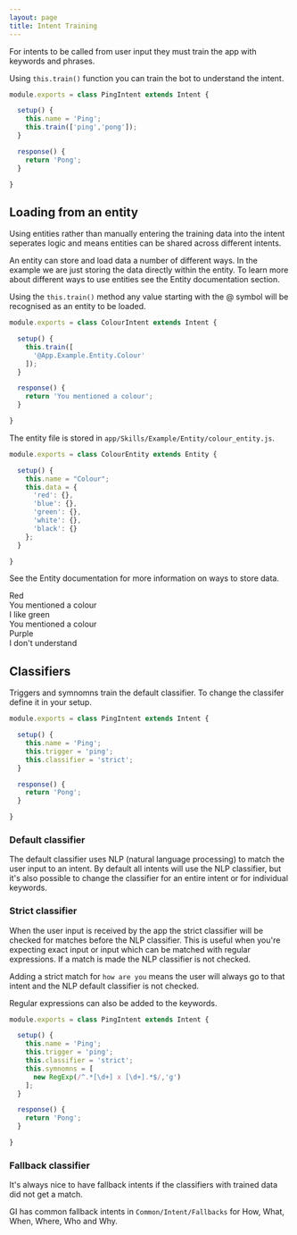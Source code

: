 ```yaml
---
layout: page
title: Intent Training
---
```


For intents to be called from user input they must train the app with keywords and phrases.

Using `this.train()` function you can train the bot to understand the intent.

~~~javascript
module.exports = class PingIntent extends Intent {

  setup() {
    this.name = 'Ping';
    this.train(['ping','pong']);
  }

  response() {
    return 'Pong';
  }

}
~~~


## Loading from an entity

Using entities rather than manually entering the training data into the intent seperates logic and means entities can be shared across different intents.

An entity can store and load data a number of different ways. In the example we are just storing the data directly within the entity. To learn more about different ways to use entities see the Entity documentation section.

Using the `this.train()` method any value starting with the @ symbol will be recognised as an entity to be loaded.

~~~javascript
module.exports = class ColourIntent extends Intent {

  setup() {
    this.train([
      '@App.Example.Entity.Colour'
    ]);
  }

  response() {
    return 'You mentioned a colour';
  }

}
~~~

The entity file is stored in `app/Skills/Example/Entity/colour_entity.js`.

~~~javascript
module.exports = class ColourEntity extends Entity {

  setup() {
    this.name = "Colour";
    this.data = {
      'red': {},
      'blue': {},
      'green': {},
      'white': {},
      'black': {}
    };
  }

}
~~~

See the Entity documentation for more information on ways to store data.

<div class="chat" markdown="0">
  <div class="user"><span>Red</span></div>
  <div class="bot"><span>You mentioned a colour</span></div>
  <div class="user"><span>I like green</span></div>
  <div class="bot"><span>You mentioned a colour</span></div>
  <div class="user"><span>Purple</span></div>
  <div class="bot"><span>I don't understand</span></div>
</div>



## Classifiers

Triggers and symnomns train the default classifier. To change the classifer define it in your setup.


~~~javascript
module.exports = class PingIntent extends Intent {

  setup() {
    this.name = 'Ping';
    this.trigger = 'ping';
    this.classifier = 'strict';
  }

  response() {
    return 'Pong';
  }

}
~~~


### Default classifier

The default classifier uses NLP (natural language processing) to match the user input to an intent. By default all intents will use the NLP classifier, but it's also possible to change the classifier for an entire intent or for individual keywords.


### Strict classifier

When the user input is received by the app the strict classifier will be checked for matches before the NLP classifier. This is useful when you're expecting exact input or input which can be matched with regular expressions. If a match is made the NLP classifier is not checked.

Adding a strict match for `how are you` means the user will always go to that intent and the NLP default classifier is not checked.

Regular expressions can also be added to the keywords.

~~~javascript
module.exports = class PingIntent extends Intent {

  setup() {
    this.name = 'Ping';
    this.trigger = 'ping';
    this.classifier = 'strict';
    this.symnomns = [
      new RegExp(/^.*[\d+] x [\d+].*$/,'g')
    ];
  }

  response() {
    return 'Pong';
  }

}
~~~


### Fallback classifier

It's always nice to have fallback intents if the classifiers with trained data did not get a match.

GI has common fallback intents in `Common/Intent/Fallbacks` for How, What, When, Where, Who and Why.
